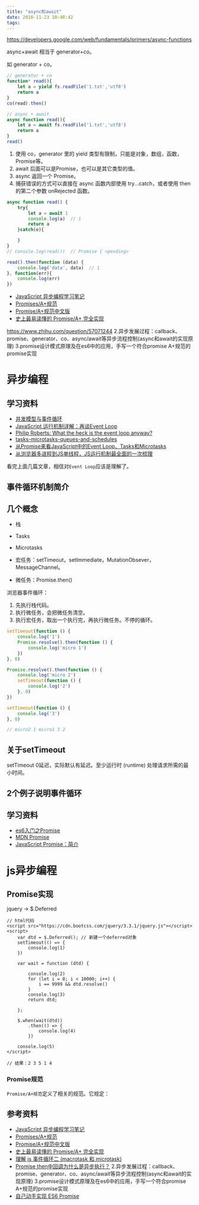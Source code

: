 ```yaml
---
title: "async和await"
date: 2016-11-23 10:48:42
tags:
---
```


https://developers.google.com/web/fundamentals/primers/async-functions

async+await 相当于 generator+co。

如 generator + co。

```javascript
// generator + co
function* read(){
    let a = yield fs.readFile('1.txt','utf8')
    return a
}
co(read).then()

// async + await
async function read(){
    let a = await fs.readFile('1.txt','utf8')
    return a
}
read()
```

1. 使用 co，generator 里的 yield 类型有限制，只能是对象，数组，函数，Promise等。
2. await 后面可以是Promise，也可以是其它类型的值。
3. async 返回一个 Promise。
4. 捕获错误的方式可以直接在 async 函数内部使用 try...catch，或者使用 then 的第二个参数 onRejected 函数。

```javascript
async function read() {
    try{
        let a = await 1
        console.log(a)  // 1
        return a
    }catch(e){

    }
}
// console.log(read())  // Promise { <pending> 

read().then(function (data) {
    console.log('data', data)  // 1
}, function(err){
    console.log(err)
})
```


- [JavaScript 异步编程学习笔记](https://github.com/riskers/blog/issues/22)
- [Promises/A+规范](https://promisesaplus.com/)
- [Promise/A+规范中文版](https://segmentfault.com/a/1190000002452115)
- [史上最易读懂的 Promise/A+ 完全实现](https://zhuanlan.zhihu.com/p/21834559)

https://www.zhihu.com/question/57071244
2.异步发展过程：callback、promise、generator、co、async/await等异步流程控制(async和await的实现原理)
   3.promise设计模式原理及在es6中的应用，手写一个符合promise A+规范的promise实现


   # 异步编程

## 学习资料

- [并发模型与事件循环](https://developer.mozilla.org/zh-CN/docs/Web/JavaScript/EventLoop)
- [JavaScript 运行机制详解：再谈Event Loop](http://www.ruanyifeng.com/blog/2014/10/event-loop.html)
- [Philip Roberts: What the heck is the event loop anyway?](https://2014.jsconf.eu/speakers/philip-roberts-what-the-heck-is-the-event-loop-anyway.html)
- [tasks-microtasks-queues-and-schedules](https://jakearchibald.com/2015/tasks-microtasks-queues-and-schedules/)
- [从Promise来看JavaScript中的Event Loop、Tasks和Microtasks](https://github.com/creeperyang/blog/issues/21)
- [从浏览器多进程到JS单线程，JS运行机制最全面的一次梳理](http://www.dailichun.com/2018/01/21/js_singlethread_eventloop.html)

看完上面几篇文章，相信对`Event Loop`应该是理解了。

## 事件循环机制简介

## 几个概念

- 栈
- Tasks
- Microtasks


- 宏任务：setTimeout，setImmediate，MutationObsever，MessageChannel。
- 微任务：Promise.then()

浏览器事件循环：
1. 先执行栈代码。
2. 执行微任务，会把微任务清空。
3. 执行宏任务，取出一个执行完，再执行微任务。不停的循环。

```javascript
setTimeout(function () {
    console.log('1')
    Promise.resolve().then(function () {
        console.log('micro 1')
    })
}, 0)

Promise.resolve().then(function () {
    console.log('micro 2')
    setTimeout(function () {
        console.log('2')
    }, 0)
})

setTimeout(function () {
    console.log('3')
}, 0)

// micro2 1 micro1 3 2
```

## 关于setTimeout

setTimeout 0延迟，实际默认有延迟。至少运行时 (runtime) 处理请求所需的最小时间。

## 2个例子说明事件循环



## 学习资料

- [es6入门之Promise](http://es6.ruanyifeng.com/#docs/promise)
- [MDN Promise](https://developer.mozilla.org/en-US/docs/Web/JavaScript/Reference/Global_Objects/Promise)
- [JavaScript Promise：简介](https://developers.google.com/web/fundamentals/primers/promises)


# js异步编程


## Promise实现

jquery -> $.Deferred

```
// html代码
<script src="https://cdn.bootcss.com/jquery/3.3.1/jquery.js"></script>
<script>
    var dtd = $.Deferred(); // 新建一个deferred对象
    setTimeout(() => {
        console.log(1)
    })

    var wait = function (dtd) {

        console.log(2)
        for (let i = 0; i < 10000; i++) {
            i == 9999 && dtd.resolve()
        }
        console.log(3)
        return dtd;

    };

    $.when(wait(dtd))
        .then(() => {
            console.log(4)
        })

    console.log(5)
</script>

// 结果：2 3 5 1 4
```

### Promise规范

`Promise/A+规范`定义了相关的规范。它规定：


## 参考资料

- [JavaScript 异步编程学习笔记](https://github.com/riskers/blog/issues/22)
- [Promises/A+规范](https://promisesaplus.com/)
- [Promise/A+规范中文版](https://segmentfault.com/a/1190000002452115)
- [史上最易读懂的 Promise/A+ 完全实现](https://zhuanlan.zhihu.com/p/21834559)
- [理解 js 事件循环二 (macrotask 和 microtask)](https://juejin.im/entry/58332d560ce46300610e4bad)
- [Promise then中回调为什么是异步执行？](https://www.zhihu.com/question/57071244)
2.异步发展过程：callback、promise、generator、co、async/await等异步流程控制(async和await的实现原理)
   3.promise设计模式原理及在es6中的应用，手写一个符合promise A+规范的promise实现
- [自己动手实现 ES6 Promise](https://github.com/whinc/blog/issues/2)
